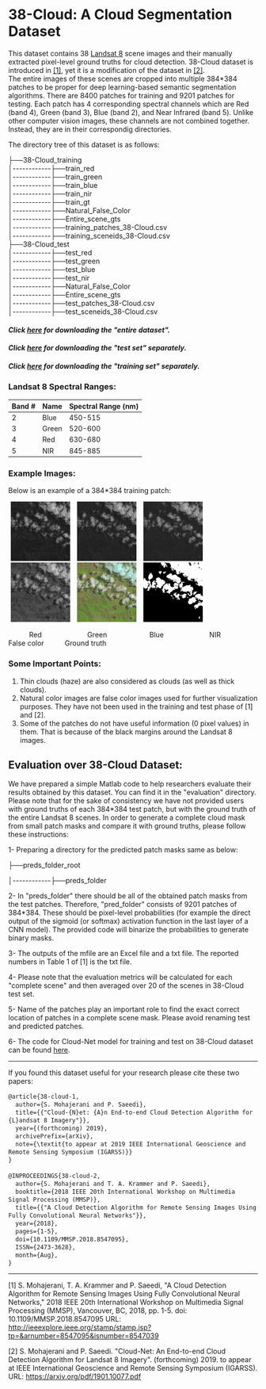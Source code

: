 # 38-Cloud: A Cloud Segmentation Dataset
This dataset contains 38 [Landsat 8](https://www.usgs.gov/land-resources/nli/landsat/landsat-8?qt-science_support_page_related_con=0#qt-science_support_page_related_con) scene images and their manually extracted pixel-level ground truths for cloud detection. 38-Cloud dataset is introduced in [[1]](https://arxiv.org/pdf/1901.10077.pdf), yet it is a modification of the dataset in [[2]](https://ieeexplore.ieee.org/document/8547095).  
The entire images of these scenes are cropped into multiple 384*384 patches to be proper for deep learning-based semantic segmentation algorithms. There are 8400 patches for training and 9201 patches for testing.
Each patch has 4 corresponding spectral channels which are Red (band 4), Green (band 3), Blue (band 2), and Near Infrared (band 5). Unlike other computer vision images, these channels are not combined together. Instead, they are in their correspondig directories. 

The directory tree of this dataset is as follows:
  
├──38-Cloud_training  
│------------├──train_red  
│------------├──train_green  
│------------├──train_blue  
│------------├──train_nir  
│------------├──train_gt  
│------------├──Natural_False_Color  
│------------├──Entire_scene_gts  
│------------├──training_patches_38-Cloud.csv  
│------------├──training_sceneids_38-Cloud.csv  
├──38-Cloud_test     
│------------├──test_red  
│------------├──test_green  
│------------├──test_blue  
│------------├──test_nir  
│------------├──Natural_False_Color  
│------------├──Entire_scene_gts  
│------------├──test_patches_38-Cloud.csv  
│------------├──test_sceneids_38-Cloud.csv    
  
    
#### *Click [here](https://goo.gl/683SHf) for downloading the "entire dataset".*
#### *Click [here](https://vault.sfu.ca/index.php/s/VRzcxMyoQlBMT2D) for downloading the "test set" separately.*
#### *Click [here](https://vault.sfu.ca/index.php/s/90HKcQv3wSMO0gD) for downloading the "training set" separately.*

### Landsat 8 Spectral Ranges:<br>  

| Band #  | Name | Spectral Range (nm) |
| ------------- | ------------- |------|
| 2  | Blue  | 450-515|
| 3  | Green  | 520-600|
| 4  | Red  | 630-680|
| 5  | NIR  |845-885|

### Example Images:
Below is an example of a 384*384 training patch:  

<div>
  <img src="./sample/red_patch_192_10_by_12_LC08_L1TP_002053_20160520_20170324_01_T1.jpg" width="120" height="120" hspace=5 > 
  <img src="./sample/green_patch_192_10_by_12_LC08_L1TP_002053_20160520_20170324_01_T1.jpg" width="120" height="120"hspace=5 > 
  <img src="./sample/blue_patch_192_10_by_12_LC08_L1TP_002053_20160520_20170324_01_T1.jpg" width="120" height="120" hspace=5 > 
  <img src="./sample/nir_patch_192_10_by_12_LC08_L1TP_002053_20160520_20170324_01_T1.jpg" width="120" height="120" hspace=5 > 
  <img src="./sample/truecolor_patch_192_10_by_12_LC08_L1TP_002053_20160520_20170324_01_T1.jpg" width="120" height="120" hspace=5 > 
  <img src="./sample/gt_patch_192_10_by_12_LC08_L1TP_002053_20160520_20170324_01_T1.jpg" width="120" height="120" hspace=5 > 
</div>

&emsp;&emsp;&emsp;Red &emsp;&emsp;&emsp;&emsp;&emsp;&emsp; Green &emsp;&emsp;&emsp;&emsp;&emsp;&nbsp;&nbsp; Blue &emsp;&emsp;&emsp;&emsp;&emsp;&emsp; NIR &emsp;&emsp;&emsp;&emsp;&emsp; False color&emsp;&emsp;&emsp;Ground truth
  
### Some Important Points:
1. Thin clouds (haze) are also considered as clouds (as well as thick clouds).
2. Natural color images are false color images used for further visualization purposes. They have not been used in the training and test phase of \[1] and \[2]\.  
3. Some of the patches do not have useful information (0 pixel values) in them. That is because of the black margins around the Landsat 8 images.

## Evaluation over 38-Cloud Dataset:
We have prepared a simple Matlab code to help researchers evaluate their results obtained by this dataset. You can find it in the "evaluation" directory. Please note that for the sake of consistency we have not provided users with ground truths of each 384*384 test patch, but with the ground truth of the entire Landsat 8 scenes. In order to generate a complete cloud mask from small patch masks and compare it with ground truths, please follow these instructions:

1- Preparing a directory for the predicted patch masks same as below:

├──preds_folder_root

│------------├──preds_folder


2- In "preds_folder" there should be all of the obtained patch masks from the test patches. Therefore, "pred_folder" consists of 9201 patches of 384*384. These should be pixel-level probabilities (for example the direct output of the sigmoid (or softmax) activation function in the last layer of a CNN model). The provided code will binarize the probabilities to generate binary masks.

3- The outputs of the mfile are an Excel file and a txt file. The reported numbers in Table 1 of \[1] is the txt file.

4- Please note that the evaluation metrics will be calculated for each "complete scene" and then averaged over 20 of the scenes in 38-Cloud test set.

5- Name of the patches play an important role to find the exact correct location of patches in a complete scene mask. Please avoid renaming test and predicted patches.

6- The code for Cloud-Net model for training and test on 38-Cloud dataset can be found [here](https://github.com/SorourMo/Cloud-Net-A-semantic-segmentation-CNN-for-cloud-detection/tree/6c30ad6482847c855337baa5f17c24adaf5e5cda).

**************************************
If you found this dataset useful for your research please cite these two papers:    

```
@article{38-cloud-1,  
  author={S. Mohajerani and P. Saeedi},
  title={{"Cloud-{N}et: {A}n End-to-end Cloud Detection Algorithm for {L}andsat 8 Imagery"}},
  year={(forthcoming) 2019},
  archivePrefix={arXiv},
  note={\textit{to appear at 2019 IEEE International Geoscience and Remote Sensing Symposium (IGARSS)}}
}

@INPROCEEDINGS{38-cloud-2,   
  author={S. Mohajerani and T. A. Krammer and P. Saeedi},   
  booktitle={2018 IEEE 20th International Workshop on Multimedia Signal Processing (MMSP)},   
  title={{"A Cloud Detection Algorithm for Remote Sensing Images Using Fully Convolutional Neural Networks"}},   
  year={2018},    
  pages={1-5},   
  doi={10.1109/MMSP.2018.8547095},   
  ISSN={2473-3628},   
  month={Aug},  
}
```
---- 
[1] S. Mohajerani, T. A. Krammer and P. Saeedi, "A Cloud Detection Algorithm for Remote Sensing Images Using Fully Convolutional Neural Networks," 2018 IEEE 20th International Workshop on Multimedia Signal Processing (MMSP), Vancouver, BC, 2018, pp. 1-5.
doi: 10.1109/MMSP.2018.8547095
URL: http://ieeexplore.ieee.org/stamp/stamp.jsp?tp=&arnumber=8547095&isnumber=8547039  

[2] S. Mohajerani and P. Saeedi. "Cloud-Net: An End-to-end Cloud Detection Algorithm for Landsat
8 Imagery". (forthcoming) 2019. to appear at IEEE International Geoscience and Remote
Sensing Symposium (IGARSS).
URL: https://arxiv.org/pdf/1901.10077.pdf
